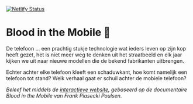 [![Netlify Status](https://api.netlify.com/api/v1/badges/14d0872e-165b-4b6f-84d6-3a9e4fa0dd23/deploy-status)](https://app.netlify.com/sites/blood-in-the-mobile/deploys)

# Blood in the Mobile 📱

De telefoon ... een prachtig stukje technologie wat ieders leven op zijn kop heeft gezet, het is niet meer weg te denken uit het straatbeeld en elk jaar kijken we uit naar nieuwe modellen die de bekend fabrikanten uitbrengen.

Echter achter elke telefoon kleeft een schaduwkant, hoe komt namelijk een telefoon tot stand? Welk verhaal gaat er schuil achter de mobiele telefoon?

_Beleef het middels de [interactieve website][url], gebaseerd op de documentaire Blood in the Mobile van Frank Piasecki Poulsen._

[url]: https://blood-in-the-mobile.netlify.app